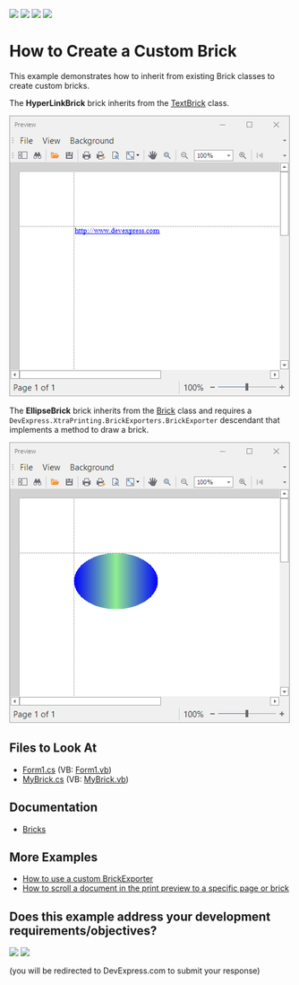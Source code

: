<!-- default badges list -->
![](https://img.shields.io/endpoint?url=https://codecentral.devexpress.com/api/v1/VersionRange/128597256/22.1.3%2B)
[![](https://img.shields.io/badge/Open_in_DevExpress_Support_Center-FF7200?style=flat-square&logo=DevExpress&logoColor=white)](https://supportcenter.devexpress.com/ticket/details/E91)
[![](https://img.shields.io/badge/📖_How_to_use_DevExpress_Examples-e9f6fc?style=flat-square)](https://docs.devexpress.com/GeneralInformation/403183)
[![](https://img.shields.io/badge/💬_Leave_Feedback-feecdd?style=flat-square)](#does-this-example-address-your-development-requirementsobjectives)
<!-- default badges end -->
# How to Create a Custom Brick  

This example demonstrates how to inherit from existing Brick classes to create custom bricks.

The **HyperLinkBrick** brick inherits from the [TextBrick](https://docs.devexpress.com/CoreLibraries/DevExpress.XtraPrinting.TextBrick) class.

![HyperlinkBrick](Images/hyperlinkbrick.png)

The **EllipseBrick** brick inherits from the [Brick](https://docs.devexpress.com/CoreLibraries/DevExpress.XtraPrinting.Brick) class and requires a  `DevExpress.XtraPrinting.BrickExporters.BrickExporter` descendant that implements a method to draw a brick.

![EllipseBrick](Images/ellipsebrick.png)

## Files to Look At

- [Form1.cs](./CS/Form1.cs) (VB: [Form1.vb](./VB/Form1.vb))
- [MyBrick.cs](./CS/MyBrick.cs) (VB: [MyBrick.vb](./VB/MyBrick.vb))

## Documentation

- [Bricks](https://docs.devexpress.com/WindowsForms/88/controls-and-libraries/printing-exporting/concepts/basic-terms/bricks)

## More Examples

- [How to use a custom BrickExporter](https://github.com/DevExpress-Examples/Reporting_how-to-use-custom-brickexporter-e2892)
- [How to scroll a document in the print preview to a specific page or brick](https://github.com/DevExpress-Examples/Reporting_how-to-scroll-a-document-in-the-print-preview-to-a-specific-page-or-brick-e2386)

<!-- feedback -->
## Does this example address your development requirements/objectives?

[<img src="https://www.devexpress.com/support/examples/i/yes-button.svg"/>](https://www.devexpress.com/support/examples/survey.xml?utm_source=github&utm_campaign=reporting-winforms-custom-brick&~~~was_helpful=yes) [<img src="https://www.devexpress.com/support/examples/i/no-button.svg"/>](https://www.devexpress.com/support/examples/survey.xml?utm_source=github&utm_campaign=reporting-winforms-custom-brick&~~~was_helpful=no)

(you will be redirected to DevExpress.com to submit your response)
<!-- feedback end -->
